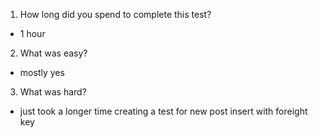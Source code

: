 1. How long did you spend to complete this test?

-   1 hour

2. What was easy?

-   mostly yes

3. What was hard?

-   just took a longer time creating a test for new post insert with foreight key
